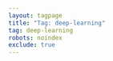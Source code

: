 ```yaml
---
layout: tagpage
title: "Tag: deep-learning"
tag: deep-learning
robots: noindex
exclude: true
---
```

